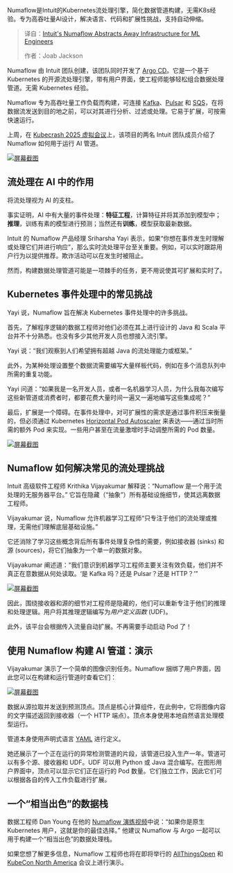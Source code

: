 <!--
title: Intuit Numaflow：机器学习工程师的基建“隐身衣”
cover: https://cdn.thenewstack.io/media/2025/09/db9cfd33-kubecrash-numaflow-logo.png
summary: Numaflow是Intuit的Kubernetes流处理引擎，简化数据管道构建，无需K8s经验。专为高吞吐量AI设计，解决语言、代码和扩展性挑战，支持自动伸缩。
-->

Numaflow是Intuit的Kubernetes流处理引擎，简化数据管道构建，无需K8s经验。专为高吞吐量AI设计，解决语言、代码和扩展性挑战，支持自动伸缩。

> 译自：[Intuit's Numaflow Abstracts Away Infrastructure for ML Engineers](https://thenewstack.io/intuits-numaflow-abstracts-away-infrastructure-for-ml-engineers/)
> 
> 作者：Joab Jackson

Numaflow 由 Intuit 团队创建，该团队同时开发了 [Argo CD](https://thenewstack.io/survey-argocd-leaves-flux-and-other-gitops-platforms-behind/)。它是一个基于 Kubernetes 的开源流处理引擎，带有用户界面，使工程师能够轻松组合数据处理管道。无需 Kubernetes 经验。

Numaflow 专为高吞吐量工作负载而构建，可连接 [Kafka](https://thenewstack.io/apache-kafka-4-1-the-3-big-things-developers-need-to-know/)、[Pulsar](https://thenewstack.io/need-to-scale-apache-kafka-switch-to-apache-pulsar/) 和 [SQS](https://thenewstack.io/testing-microservices-message-isolation-for-kafka-sqs-more/)，在将数据流发送到目的地之前，可以对其进行分析、过滤或处理。它易于扩展，可按需快速运行。

上周，在 [Kubecrash 2025 虚拟会议](https://www.kubecrash.io/)上，该项目的两名 Intuit 团队成员介绍了 Numaflow 如何用于运行 AI 管道。

[![屏幕截图](https://cdn.thenewstack.io/media/2025/10/d83ad6d0-kubecrash-numaflow-01.png)](https://cdn.thenewstack.io/media/2025/10/d83ad6d0-kubecrash-numaflow-01.png)

## 流处理在 AI 中的作用

将流处理视为 AI 的支柱。

事实证明，AI 中有大量的事件处理：**特征工程**，计算特征并将其添加到模型中；**推理**，训练有素的模型进行预测；当然还有**训练**，模型获取最新数据。

Intuit 的 Numaflow 产品经理 Sriharsha Yayi 表示，如果“你想在事件发生时理解或处理它们并进行响应”，那么实时流处理平台至关重要。例如，可以实时跟踪用户行为以提供推荐。欺诈活动可以在发生时被阻止。

然而，构建数据处理管道可能是一项棘手的任务，更不用说使其可扩展和实时了。

## Kubernetes 事件处理中的常见挑战

Yayi 说，Numaflow 旨在解决 Kubernetes 事件处理中的许多挑战。

首先，了解程序逻辑的数据工程师对他们必须在其上进行设计的 Java 和 Scala 平台并不十分熟悉。也没有多少其他开发人员也想接入流引擎。

Yayi 说：“我们观察到人们希望拥有超越 Java 的流处理能力或框架。”

此外，为某种处理设置整个数据流需要编写大量样板代码，例如在多个消息队列中所需的重复功能。

Yayi 问道：“如果我是一名开发人员，或者一名机器学习人员，为什么我每次编写这些新管道或消费者时，都要花费大量时间一遍又一遍地编写这些集成呢？”

最后，扩展是一个障碍。在事件处理中，对可扩展性的需求是通过事件积压来衡量的，但必须通过 Kubernetes [Horizontal Pod Autoscaler](https://kubernetes.io/docs/tasks/run-application/horizontal-pod-autoscale/) 来表达——通过当时所需的额外 Pod 来实现。一些用户甚至在流量激增时手动调整所需的 Pod 数量。

[![屏幕截图](https://cdn.thenewstack.io/media/2025/10/80598db5-kubecrash-numaflow-02.png)](https://cdn.thenewstack.io/media/2025/10/80598db5-kubecrash-numaflow-02.png)

## Numaflow 如何解决常见的流处理挑战

Intuit 高级软件工程师 Krithika Vijayakumar 解释说：“Numaflow 是一个用于流处理的无服务器平台。” 它旨在隐藏（“抽象”）所有基础设施细节，使其远离数据工程师。

Vijayakumar 说，Numaflow 允许机器学习工程师“只专注于他们的流处理或推理，无需他们理解底层基础设施。”

它还消除了学习这些概念背后所有事件处理复杂性的需要，例如接收器 (sinks) 和源 (sources)，将它们抽象为一个单一的数据对象。

Vijayakumar 阐述道：“我们意识到机器学习工程师主要关注有效负载，他们并不真正在意数据从何处读取。‘是 Kafka 吗？还是 Pulsar？还是 HTTP？’”

[![屏幕截图](https://cdn.thenewstack.io/media/2025/10/ab355faf-kubecrash-numaflow-04.png)](https://cdn.thenewstack.io/media/2025/10/ab355faf-kubecrash-numaflow-04.png)

因此，围绕接收器和源的细节对工程师是隐藏的，他们可以重新专注于他们的推理和处理逻辑。用户将其推理逻辑编写为*用户定义函数* (UDF)。

此外，该平台会根据传入流量自动扩展。不再需要手动启动 Pod 了！

## 使用 Numaflow 构建 AI 管道：演示

Vijayakumar 演示了一个简单的图像识别任务。Numaflow 捆绑了用户界面，因此您可以在构建和运行管道时查看它们：

[![屏幕截图](https://cdn.thenewstack.io/media/2025/10/84de75da-kubecrash-numaflow-06.png)](https://cdn.thenewstack.io/media/2025/10/84de75da-kubecrash-numaflow-06.png)

数据从源拉取并发送到预测顶点。顶点是核心计算组件，在此例中，它将图像内容的文字描述返回到接收器（一个 HTTP 端点）。顶点本身使用本地自然语言处理模型运行。

管道本身使用声明式语言 [YAML](https://thenewstack.io/with-yamlscript-yaml-becomes-a-proper-programming-language/) 进行定义。

她还展示了一个正在运行的异常检测管道的片段，该管道已投入生产一年。管道可以有多个源、接收器和 UDF。UDF 可以用 Python 或 Java 混合编写。在图形用户界面中，顶点可以显示它们正在运行的 Pod 数量。它们独立工作，因此它们可以根据各自的传入工作负载进行扩展。

## 一个“相当出色”的数据栈

数据工程师 Dan Young 在他的 [Numaflow 演练视频](https://www.youtube.com/watch?v=zQ170JcbdCo&t=408s)中说：“如果你是原生 Kubernetes 用户，这就是你的最佳选择。” 他建议 Numaflow 与 Argo 一起可以用于构建一个“相当出色”的数据处理栈。

如果您想了解更多信息，Numaflow 工程师也将在即将举行的 [AllThingsOpen](https://www.eventbrite.com/e/all-things-open-2025-tickets-1092602165489?discount=TNS2025) 和 [KubeCon North America](https://events.linuxfoundation.org/kubecon-cloudnativecon-north-america/?utm_source=the+new+stack&utm_medium=referral&utm_campaign=event) 会议上进行演示。